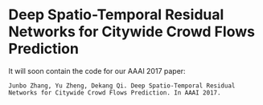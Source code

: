Deep Spatio-Temporal Residual Networks for Citywide Crowd Flows Prediction
==========================================================================

It will soon contain the code for our AAAI 2017 paper:
```
Junbo Zhang, Yu Zheng, Dekang Qi. Deep Spatio-Temporal Residual Networks for Citywide Crowd Flows Prediction. In AAAI 2017. 
```
